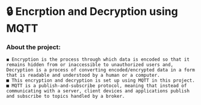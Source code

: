 # 🔒 Encrption and Decryption using MQTT
### About the project:
    ◼ Encryption is the process through which data is encoded so that it remains hidden from or inaccessible to unauthorized users and, Decryption is a process of converting encoded/encrypted data in a form that is readable and understood by a human or a computer.
    ■ This encryption and decryption is set up using MQTT in this project.
    ■ MQTT is a publish-and-subscribe protocol, meaning that instead of communicating with a server, client devices and applications publish and subscribe to topics handled by a broker.
